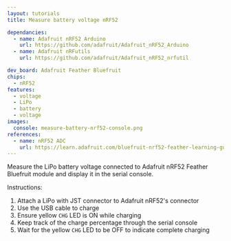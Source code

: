 ```yaml
---
layout: tutorials
title: Measure battery voltage nRF52

dependancies:
  - name: Adafruit nRF52 Arduino
    url: https://github.com/adafruit/Adafruit_nRF52_Arduino
  - name: Adafruit nRFutils
    url: https://github.com/adafruit/Adafruit_nRF52_nrfutil

dev_board: Adafruit Feather Bluefruit
chips:
  - nRF52
features:
  - voltage
  - LiPo
  - battery
  - voltage
images:
  console: measure-battery-nrf52-console.png
references:
  - name: nRF52 ADC
    url: https://learn.adafruit.com/bluefruit-nrf52-feather-learning-guide/nrf52-adc
---
```


Measure the LiPo battery voltage connected to Adafruit nRF52 Feather Bluefruit module and display it in the serial console.

Instructions:

1. Attach a LiPo with JST connector to Adafruit nRF52's connector
1. Use the USB cable to charge
1. Ensure yellow `CHG` LED is ON while charging
1. Keep track of the charge percentage through the serial console
1. Wait for the yellow `CHG` LED to be OFF to indicate complete charging
